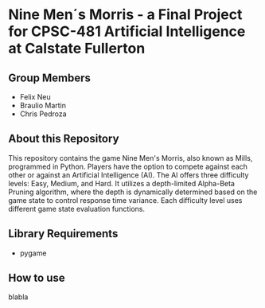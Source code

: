 # Nine Men´s Morris - a Final Project for CPSC-481 Artificial Intelligence at Calstate Fullerton

## Group Members
- Felix Neu
- Braulio Martin
- Chris Pedroza

## About this Repository
This repository contains the game Nine Men's Morris, also known as Mills, programmed in Python. Players have the option to compete against each other or against an Artificial Intelligence (AI). The AI offers three difficulty levels: Easy, Medium, and Hard. It utilizes a depth-limited Alpha-Beta Pruning algorithm, where the depth is dynamically determined based on the game state to control response time variance. Each difficulty level uses different game state evaluation functions.

## Library Requirements
- pygame

## How to use
blabla

